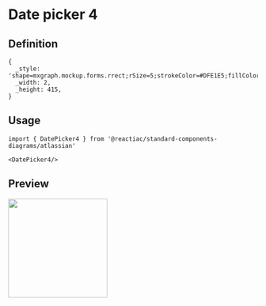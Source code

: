 # Date picker 4

## Definition

```
{
  _style: 'shape=mxgraph.mockup.forms.rrect;rSize=5;strokeColor=#DFE1E5;fillColor=#ffffff;shadow=1',
  _width: 2,
  _height: 415,
}
```

## Usage

```
import { DatePicker4 } from '@reactiac/standard-components-diagrams/atlassian'

<DatePicker4/>
```

## Preview

<img src="./date-picker-4.png" width="200"/>
